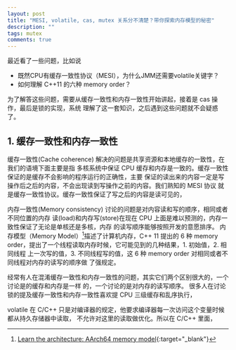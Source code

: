 ```yaml
---
layout: post
title: "MESI, volatile, cas, mutex 关系分不清楚？带你探索内存模型的秘密"
description: ""
tags: mutex
comments: true
---
```


最近看了一些问题，比如说
- 既然CPU有缓存一致性协议（MESI），为什么JMM还需要volatile关键字？
- 如何理解 C++11 的六种 memory order？

为了解答这些问题，需要从缓存一致性和内存一致性开始讲起，接着是 cas 操作，最后是锁的实现，系统
理解了这一套知识，之后遇到这些问题就不会疑惑了。

## 1. 缓存一致性和内存一致性

缓存一致性(Cache coherence) 解决的问题是共享资源和本地缓存的一致性，在我们的语境下面主要是指
多核系统中保证 CPU 缓存和内存是一致的。缓存一致性保证的是缓存不会影响的程序运行的正确性，主要
保证的读出来的内容一定是写操作后之后的内容，不会出现读到写操作之前的内容。我们熟知的 MESI 协议
就是缓存一致性协议。缓存一致性保证了写之后的内容是读可见的，

内存一致性(Memory consistency) 讨论的问题是对内容读和写的顺序，相同或者不同位置的内存
读(load)和内存写(store)在现在 CPU 上面是难以预测的，内存一致性保证了无论是单核还是多核，内存
的读写顺序能够按照开发的意愿排序。
内存模型（Memory Model）[^memory_model]描述了计算机内存，C++ 11 提出的
6 种 memory order，提出了一个线程读取内存时候，它可能见到的几种结果，1. 初始值，2. 相同线程
上一次写的值，3. 不同线程写的值，这 6 种 memory order 对相同或者不同线程对内存的读写的顺序做
了强规定。

经常有人在混淆缓存一致性和内存一致性的问题，其实它们两个区别很大的，一个讨论是的缓存和内存是一样
的，一个讨论的是对内存的读写顺序。
很多人在讨论锁的提及缓存一致性和内存一致性喜欢提 CPU 三级缓存和乱序执行，

volatile 在 C/C++ 只是对编译器的规定，他要求编译器每一次访问这个变量时候都从持久存储器中读取，
不允许对这里的读取做优化。所以在 C/C++ 里面，

[^memory_model]: [Learn the architecture: AArch64 memory model](https://developer.arm.com/documentation/102376/latest){:target="_blank"}
